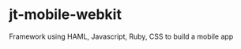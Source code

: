 jt-mobile-webkit
================

Framework using HAML, Javascript, Ruby, CSS to build a mobile app